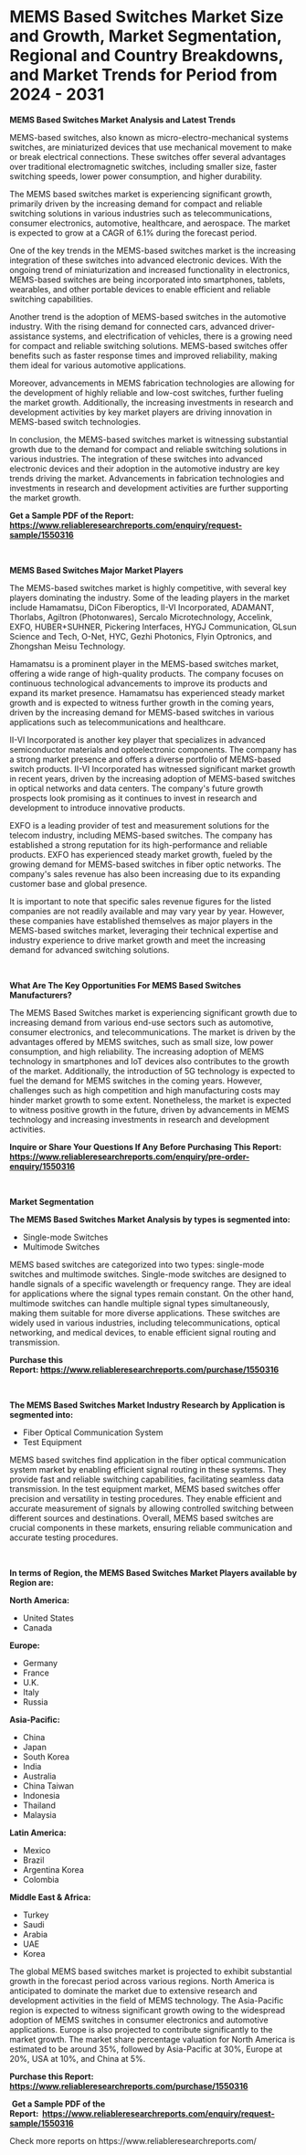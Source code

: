 <p><h1>MEMS Based Switches Market Size and Growth, Market Segmentation, Regional and Country Breakdowns, and Market Trends for Period from 2024 -  2031</h1></p><p><strong>MEMS Based Switches Market Analysis and Latest Trends</strong></p>
<p><p>MEMS-based switches, also known as micro-electro-mechanical systems switches, are miniaturized devices that use mechanical movement to make or break electrical connections. These switches offer several advantages over traditional electromagnetic switches, including smaller size, faster switching speeds, lower power consumption, and higher durability.</p><p>The MEMS based switches market is experiencing significant growth, primarily driven by the increasing demand for compact and reliable switching solutions in various industries such as telecommunications, consumer electronics, automotive, healthcare, and aerospace. The market is expected to grow at a CAGR of 6.1% during the forecast period.</p><p>One of the key trends in the MEMS-based switches market is the increasing integration of these switches into advanced electronic devices. With the ongoing trend of miniaturization and increased functionality in electronics, MEMS-based switches are being incorporated into smartphones, tablets, wearables, and other portable devices to enable efficient and reliable switching capabilities.</p><p>Another trend is the adoption of MEMS-based switches in the automotive industry. With the rising demand for connected cars, advanced driver-assistance systems, and electrification of vehicles, there is a growing need for compact and reliable switching solutions. MEMS-based switches offer benefits such as faster response times and improved reliability, making them ideal for various automotive applications.</p><p>Moreover, advancements in MEMS fabrication technologies are allowing for the development of highly reliable and low-cost switches, further fueling the market growth. Additionally, the increasing investments in research and development activities by key market players are driving innovation in MEMS-based switch technologies.</p><p>In conclusion, the MEMS-based switches market is witnessing substantial growth due to the demand for compact and reliable switching solutions in various industries. The integration of these switches into advanced electronic devices and their adoption in the automotive industry are key trends driving the market. Advancements in fabrication technologies and investments in research and development activities are further supporting the market growth.</p></p>
<p><strong>Get a Sample PDF of the Report:&nbsp; <a href="https://www.reliableresearchreports.com/enquiry/request-sample/1550316">https://www.reliableresearchreports.com/enquiry/request-sample/1550316</a></strong></p>
<p>&nbsp;</p>
<p><strong>MEMS Based Switches Major Market Players</strong></p>
<p><p>The MEMS-based switches market is highly competitive, with several key players dominating the industry. Some of the leading players in the market include Hamamatsu, DiCon Fiberoptics, II-VI Incorporated, ADAMANT, Thorlabs, Agiltron (Photonwares), Sercalo Microtechnology, Accelink, EXFO, HUBER+SUHNER, Pickering Interfaces, HYGJ Communication, GLsun Science and Tech, O-Net, HYC, Gezhi Photonics, Flyin Optronics, and Zhongshan Meisu Technology.</p><p>Hamamatsu is a prominent player in the MEMS-based switches market, offering a wide range of high-quality products. The company focuses on continuous technological advancements to improve its products and expand its market presence. Hamamatsu has experienced steady market growth and is expected to witness further growth in the coming years, driven by the increasing demand for MEMS-based switches in various applications such as telecommunications and healthcare.</p><p>II-VI Incorporated is another key player that specializes in advanced semiconductor materials and optoelectronic components. The company has a strong market presence and offers a diverse portfolio of MEMS-based switch products. II-VI Incorporated has witnessed significant market growth in recent years, driven by the increasing adoption of MEMS-based switches in optical networks and data centers. The company's future growth prospects look promising as it continues to invest in research and development to introduce innovative products.</p><p>EXFO is a leading provider of test and measurement solutions for the telecom industry, including MEMS-based switches. The company has established a strong reputation for its high-performance and reliable products. EXFO has experienced steady market growth, fueled by the growing demand for MEMS-based switches in fiber optic networks. The company's sales revenue has also been increasing due to its expanding customer base and global presence.</p><p>It is important to note that specific sales revenue figures for the listed companies are not readily available and may vary year by year. However, these companies have established themselves as major players in the MEMS-based switches market, leveraging their technical expertise and industry experience to drive market growth and meet the increasing demand for advanced switching solutions.</p></p>
<p>&nbsp;</p>
<p><strong>What Are The Key Opportunities For MEMS Based Switches Manufacturers?</strong></p>
<p><p>The MEMS Based Switches market is experiencing significant growth due to increasing demand from various end-use sectors such as automotive, consumer electronics, and telecommunications. The market is driven by the advantages offered by MEMS switches, such as small size, low power consumption, and high reliability. The increasing adoption of MEMS technology in smartphones and IoT devices also contributes to the growth of the market. Additionally, the introduction of 5G technology is expected to fuel the demand for MEMS switches in the coming years. However, challenges such as high competition and high manufacturing costs may hinder market growth to some extent. Nonetheless, the market is expected to witness positive growth in the future, driven by advancements in MEMS technology and increasing investments in research and development activities.</p></p>
<p><strong>Inquire or Share Your Questions If Any Before Purchasing This Report: <a href="https://www.reliableresearchreports.com/enquiry/pre-order-enquiry/1550316">https://www.reliableresearchreports.com/enquiry/pre-order-enquiry/1550316</a></strong></p>
<p>&nbsp;</p>
<p><strong>Market Segmentation</strong></p>
<p><strong>The MEMS Based Switches Market Analysis by types is segmented into:</strong></p>
<p><ul><li>Single-mode Switches</li><li>Multimode Switches</li></ul></p>
<p><p>MEMS based switches are categorized into two types: single-mode switches and multimode switches. Single-mode switches are designed to handle signals of a specific wavelength or frequency range. They are ideal for applications where the signal types remain constant. On the other hand, multimode switches can handle multiple signal types simultaneously, making them suitable for more diverse applications. These switches are widely used in various industries, including telecommunications, optical networking, and medical devices, to enable efficient signal routing and transmission.</p></p>
<p><strong>Purchase this Report:&nbsp;<a href="https://www.reliableresearchreports.com/purchase/1550316">https://www.reliableresearchreports.com/purchase/1550316</a></strong></p>
<p>&nbsp;</p>
<p><strong>The MEMS Based Switches Market Industry Research by Application is segmented into:</strong></p>
<p><ul><li>Fiber Optical Communication System</li><li>Test Equipment</li></ul></p>
<p><p>MEMS based switches find application in the fiber optical communication system market by enabling efficient signal routing in these systems. They provide fast and reliable switching capabilities, facilitating seamless data transmission. In the test equipment market, MEMS based switches offer precision and versatility in testing procedures. They enable efficient and accurate measurement of signals by allowing controlled switching between different sources and destinations. Overall, MEMS based switches are crucial components in these markets, ensuring reliable communication and accurate testing procedures.</p></p>
<p>&nbsp;</p>
<p><strong>In terms of Region, the MEMS Based Switches Market Players available by Region are:</strong></p>
<p>
    <p> <strong> North America: </strong>
        <ul>
            <li>United States</li>
            <li>Canada</li>
        </ul>
        </p> 
    <p> <strong> Europe: </strong>
        <ul>
            <li>Germany</li>
            <li>France</li>
            <li>U.K.</li>
            <li>Italy</li>
            <li>Russia</li>
        </ul>
        </p> 
    <p> <strong> Asia-Pacific: </strong>
        <ul>
            <li>China</li>
            <li>Japan</li>
            <li>South Korea</li>
            <li>India</li>
            <li>Australia</li>
            <li>China Taiwan</li>
            <li>Indonesia</li>
            <li>Thailand</li>
            <li>Malaysia</li>
        </ul>
        </p> 
    <p> <strong> Latin America: </strong>
        <ul>
            <li>Mexico</li>
            <li>Brazil</li>
            <li>Argentina Korea</li>
            <li>Colombia</li>
        </ul>
        </p> 
    <p> <strong> Middle East & Africa: </strong>
        <ul>
            <li>Turkey</li>
            <li>Saudi</li>
            <li>Arabia</li>
            <li>UAE</li>
            <li>Korea</li>
        </ul>
    </p>
    </p>
<p><p>The global MEMS based switches market is projected to exhibit substantial growth in the forecast period across various regions. North America is anticipated to dominate the market due to extensive research and development activities in the field of MEMS technology. The Asia-Pacific region is expected to witness significant growth owing to the widespread adoption of MEMS switches in consumer electronics and automotive applications. Europe is also projected to contribute significantly to the market growth. The market share percentage valuation for North America is estimated to be around 35%, followed by Asia-Pacific at 30%, Europe at 20%, USA at 10%, and China at 5%.</p></p>
<p><strong>Purchase this Report: <a href="https://www.reliableresearchreports.com/purchase/1550316">https://www.reliableresearchreports.com/purchase/1550316</a></strong></p>
<p>&nbsp;<strong>Get a Sample PDF of the Report:&nbsp;&nbsp;<a href="https://www.reliableresearchreports.com/enquiry/request-sample/1550316">https://www.reliableresearchreports.com/enquiry/request-sample/1550316</a></strong></p>
<p><strong></strong></p>
<p>Check more reports on https://www.reliableresearchreports.com/</p>